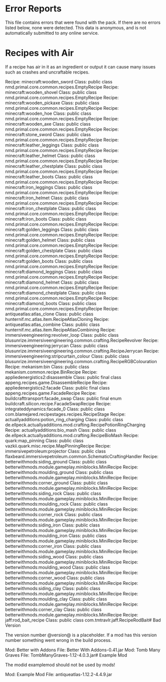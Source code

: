 # Error Reports

This file contains errors that were found with the pack. If there are no errors
listed below, none were detected. This data is anonymous, and is not
automatically submitted to any online service.

# Recipes with Air

If a recipe has air in it as an ingredient or output it can cause many issues
such as crashes and uncraftable recipes.

Recipe: minecraft:wooden_sword Class: public class nmd.primal.core.common.recipes.EmptyRecipe
Recipe: minecraft:wooden_shovel Class: public class nmd.primal.core.common.recipes.EmptyRecipe
Recipe: minecraft:wooden_pickaxe Class: public class nmd.primal.core.common.recipes.EmptyRecipe
Recipe: minecraft:wooden_hoe Class: public class nmd.primal.core.common.recipes.EmptyRecipe
Recipe: minecraft:wooden_axe Class: public class nmd.primal.core.common.recipes.EmptyRecipe
Recipe: minecraft:stone_sword Class: public class nmd.primal.core.common.recipes.EmptyRecipe
Recipe: minecraft:leather_leggings Class: public class nmd.primal.core.common.recipes.EmptyRecipe
Recipe: minecraft:leather_helmet Class: public class nmd.primal.core.common.recipes.EmptyRecipe
Recipe: minecraft:leather_chestplate Class: public class nmd.primal.core.common.recipes.EmptyRecipe
Recipe: minecraft:leather_boots Class: public class nmd.primal.core.common.recipes.EmptyRecipe
Recipe: minecraft:iron_leggings Class: public class nmd.primal.core.common.recipes.EmptyRecipe
Recipe: minecraft:iron_helmet Class: public class nmd.primal.core.common.recipes.EmptyRecipe
Recipe: minecraft:iron_chestplate Class: public class nmd.primal.core.common.recipes.EmptyRecipe
Recipe: minecraft:iron_boots Class: public class nmd.primal.core.common.recipes.EmptyRecipe
Recipe: minecraft:golden_leggings Class: public class nmd.primal.core.common.recipes.EmptyRecipe
Recipe: minecraft:golden_helmet Class: public class nmd.primal.core.common.recipes.EmptyRecipe
Recipe: minecraft:golden_chestplate Class: public class nmd.primal.core.common.recipes.EmptyRecipe
Recipe: minecraft:golden_boots Class: public class nmd.primal.core.common.recipes.EmptyRecipe
Recipe: minecraft:diamond_leggings Class: public class nmd.primal.core.common.recipes.EmptyRecipe
Recipe: minecraft:diamond_helmet Class: public class nmd.primal.core.common.recipes.EmptyRecipe
Recipe: minecraft:diamond_chestplate Class: public class nmd.primal.core.common.recipes.EmptyRecipe
Recipe: minecraft:diamond_boots Class: public class nmd.primal.core.common.recipes.EmptyRecipe
Recipe: antiqueatlas:atlas_clone Class: public class hunternif.mc.atlas.item.RecipeAtlasCloning
Recipe: antiqueatlas:atlas_combine Class: public class hunternif.mc.atlas.item.RecipeAtlasCombining
Recipe: immersiveengineering:revolver_loop Class: public class blusunrize.immersiveengineering.common.crafting.RecipeRevolver
Recipe: immersiveengineering:jerrycan Class: public class blusunrize.immersiveengineering.common.crafting.RecipeJerrycan
Recipe: immersiveengineering:stripcurtain_colour Class: public class blusunrize.immersiveengineering.common.crafting.RecipeRGBColouration
Recipe: mekanism:bin Class: public class mekanism.common.recipe.BinRecipe
Recipe: appliedenergistics2:disassemble Class: public final class appeng.recipes.game.DisassembleRecipe
Recipe: appliedenergistics2:facade Class: public final class appeng.recipes.game.FacadeRecipe
Recipe: buildcrafttransport:facade_swap Class: public final enum buildcraft.silicon.recipe.FacadeSwapRecipe
Recipe: integrateddynamics:facade_0 Class: public class com.blamejared.recipestages.recipes.RecipeStage
Recipe: actuallyadditions:potion_ring_charging Class: public class de.ellpeck.actuallyadditions.mod.crafting.RecipePotionRingCharging
Recipe: actuallyadditions:bio_mash Class: public class de.ellpeck.actuallyadditions.mod.crafting.RecipeBioMash
Recipe: quark:map_pinning Class: public class vazkii.quark.misc.recipe.MapPinningRecipe
Recipe: immersivepetroleum:projector Class: public class flaxbeard.immersivepetroleum.common.SchematicCraftingHandler
Recipe: betterwithmods:siding_ground Class: public class betterwithmods.module.gameplay.miniblocks.MiniRecipe
Recipe: betterwithmods:moulding_ground Class: public class betterwithmods.module.gameplay.miniblocks.MiniRecipe
Recipe: betterwithmods:corner_ground Class: public class betterwithmods.module.gameplay.miniblocks.MiniRecipe
Recipe: betterwithmods:siding_rock Class: public class betterwithmods.module.gameplay.miniblocks.MiniRecipe
Recipe: betterwithmods:moulding_rock Class: public class betterwithmods.module.gameplay.miniblocks.MiniRecipe
Recipe: betterwithmods:corner_rock Class: public class betterwithmods.module.gameplay.miniblocks.MiniRecipe
Recipe: betterwithmods:siding_iron Class: public class betterwithmods.module.gameplay.miniblocks.MiniRecipe
Recipe: betterwithmods:moulding_iron Class: public class betterwithmods.module.gameplay.miniblocks.MiniRecipe
Recipe: betterwithmods:corner_iron Class: public class betterwithmods.module.gameplay.miniblocks.MiniRecipe
Recipe: betterwithmods:siding_wood Class: public class betterwithmods.module.gameplay.miniblocks.MiniRecipe
Recipe: betterwithmods:moulding_wood Class: public class betterwithmods.module.gameplay.miniblocks.MiniRecipe
Recipe: betterwithmods:corner_wood Class: public class betterwithmods.module.gameplay.miniblocks.MiniRecipe
Recipe: betterwithmods:siding_clay Class: public class betterwithmods.module.gameplay.miniblocks.MiniRecipe
Recipe: betterwithmods:moulding_clay Class: public class betterwithmods.module.gameplay.miniblocks.MiniRecipe
Recipe: betterwithmods:corner_clay Class: public class betterwithmods.module.gameplay.miniblocks.MiniRecipe
Recipe: jaff:rod_bait_recipe Class: public class com.tmtravlr.jaff.RecipeRodBait# Bad Version

The version number @version@ is a placeholder. If a mod has this version number
something went wrong in the build process.

Mod: Better with Addons File: Better With Addons-0.41.jar
Mod: Tomb Many Graves File: TombManyGraves-1.12-4.0.3.jar# Example Mod

The modid examplemod should not be used by mods!

Mod: Example Mod File: antiqueatlas-1.12.2-4.4.9.jar